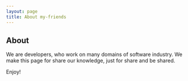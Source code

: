 ```yaml
---
layout: page
title: About my-friends
---
```

## About
We are developers, who work on many domains of software industry. We make this page for share our knowledge, just for share and be shared.

Enjoy!










